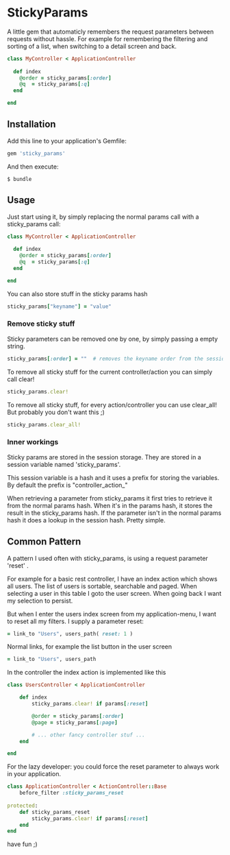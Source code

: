 # StickyParams

A little gem that automaticly remembers the request parameters between requests without hassle.
For example for remembering the filtering and sorting of a list,  when switching to a detail screen and back. 

```ruby
class MyController < ApplicationController
	
  def index
    @order = sticky_params[:order]
    @q  = sticky_params[:q]
  end

end
```


## Installation

Add this line to your application's Gemfile:

```ruby
gem 'sticky_params'
```

And then execute:

    $ bundle


## Usage

Just start using it, by simply replacing the normal params call with a sticky_params call:

```ruby
class MyController < ApplicationController
	
  def index
    @order = sticky_params[:order]
    @q  = sticky_params[:q]
  end

end
```

You can also store stuff in the sticky params hash

```ruby
sticky_params["keyname"] = "value"
```


### Remove sticky stuff

Sticky parameters can be removed one by one, by simply passing a empty string.

```ruby
sticky_params[:order] = ""  # removes the keyname order from the session
```

To remove all sticky stuff for the current controller/action you can simply call clear!

```ruby
sticky_params.clear!
```

To remove all sticky stuff, for every action/controller you can use clear_all! 
But probably you don't want this ;)
```ruby
sticky_params.clear_all! 
```



### Inner workings

Sticky params are stored in the session storage. They are stored in a
session variable named 'sticky_params'.

This session variable is a hash and it uses a prefix for storing the variables.
By default the prefix is "controller_action_" 

When retrieving a parameter from sticky_params it first tries to retrieve it from
the normal params hash. When it's in the params hash, it stores the result in the
sticky_params hash.
If the parameter isn't in the normal params hash it does a lookup in the session hash.
Pretty simple.


## Common Pattern

A pattern I used often with sticky_params, is using a request parameter 'reset' .


For example for a basic rest controller, I have an index action which shows all users.
The list of users is sortable, searchable and paged. When selecting a user in this table
I goto the user screen. When going back I want my selection to persist. 

But when I enter the users index screen from my application-menu, I want to reset all my
filters. I supply a parameter reset:
```ruby
= link_to "Users", users_path( reset: 1 )
```

Normal links, for example the list button in the user screen
```ruby
= link_to "Users", users_path 
```

In the controller the index action is implemented like this

```ruby
class UsersController < ApplicationController

	def index
		sticky_params.clear! if params[:reset]

		@order = sticky_params[:order]
		@page = sticky_params[:page]

		# ... other fancy controller stuf ...
	end

end
```

For the lazy developer:
you could force the reset parameter to always work in your application.

```ruby
class ApplicationController < ActionController::Base
	before_filter :sticky_params_reset
	
protected:
	def sticky_params_reset
		sticky_params.clear! if params[:reset]
	end
end
```

have fun ;)
